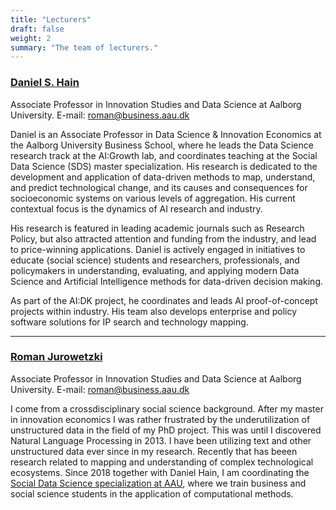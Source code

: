 ```yaml
---
title: "Lecturers"
draft: false
weight: 2
summary: "The team of lecturers."
---
```



### [Daniel S. Hain](https://vbn.aau.dk/en/persons/126725)

Associate Professor in Innovation Studies and Data Science at Aalborg University. 
E-mail: [roman@business.aau.dk]((mailto:roman@business.aau.dk))

Daniel is an Associate Professor in Data Science & Innovation Economics at the Aalborg University Business School, where he leads the Data Science research track at the AI:Growth lab, and coordinates teaching at the Social Data Science (SDS) master specialization. His research is dedicated to the development and application of data-driven methods to map, understand, and predict technological change, and its causes and consequences for socioeconomic systems on various levels of aggregation. His current contextual focus is the dynamics of AI research and industry. 

His research is featured in leading academic journals such as Research Policy, but also attracted attention and funding from the industry, and lead to price-winning applications. Daniel is actively engaged in initiatives to educate (social science) students and researchers, professionals, and policymakers in understanding, evaluating, and applying modern Data Science and Artificial Intelligence methods for data-driven decision making. 

As part of the AI:DK project, he coordinates and leads AI proof-of-concept projects within industry. His team also develops enterprise and policy software solutions for IP search and technology mapping.


---

### [Roman Jurowetzki](https://vbn.aau.dk/en/persons/125497)

Associate Professor in Innovation Studies and Data Science at Aalborg University. 
E-mail: [roman@business.aau.dk]((mailto:roman@business.aau.dk))

I come from a crossdisciplinary social science background. After my master in innovation economics I was rather frustrated by the underutilization of unstructured data in the field of my PhD project. This was until I discovered Natural Language Processing in 2013. I have been utilizing text and other unstructured data ever since in my research. Recently that has beeen research related to mapping and understanding of complex technological ecosystems. Since 2018 together with Daniel Hain, I am coordinating the [Social Data Science specialization at AAU](https://www.sds.aau.dk/), where we train business and social science students in the application of computational methods.

